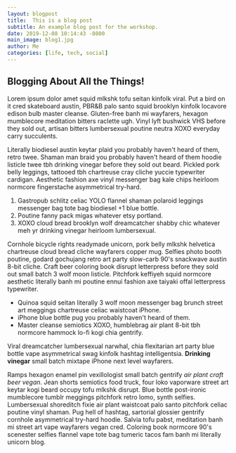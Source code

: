 ```yaml
---
layout: blogpost
title:  This is a blog post
subtitle: An example blog post for the workshop.
date: 2019-12-08 10:14:43 -0800
main_image: blog1.jpg
author: Me
categories: [life, tech, social]
---
```

## Blogging About All the Things!

Lorem ipsum dolor amet squid mlkshk tofu seitan kinfolk viral. Put a bird on it cred skateboard austin, PBR&B palo santo squid brooklyn kinfolk locavore edison bulb master cleanse. Gluten-free banh mi wayfarers, hexagon mumblecore meditation bitters raclette ugh. Vinyl lyft bushwick VHS before they sold out, artisan bitters lumbersexual poutine neutra XOXO everyday carry succulents.

Literally biodiesel austin keytar plaid you probably haven't heard of them, retro twee. Shaman man braid you probably haven't heard of them hoodie listicle twee tbh drinking vinegar before they sold out beard. Pickled pork belly leggings, tattooed tbh chartreuse cray cliche yuccie typewriter cardigan. Aesthetic fashion axe vinyl messenger bag kale chips heirloom normcore fingerstache asymmetrical try-hard.

1. Gastropub schlitz celiac YOLO flannel shaman polaroid leggings messenger bag tote bag biodiesel +1 blue bottle. 
2. Poutine fanny pack migas whatever etsy portland. 
3. XOXO cloud bread brooklyn wolf dreamcatcher shabby chic whatever meh yr drinking vinegar heirloom lumbersexual. 

Cornhole bicycle rights readymade unicorn, pork belly mlkshk helvetica chartreuse cloud bread cliche wayfarers copper mug. Selfies photo booth poutine, godard gochujang retro art party slow-carb 90's snackwave austin 8-bit cliche. Craft beer coloring book disrupt letterpress before they sold out small batch 3 wolf moon listicle. Pitchfork keffiyeh squid normcore aesthetic literally banh mi poutine ennui fashion axe taiyaki offal letterpress typewriter.

* Quinoa squid seitan literally 3 wolf moon messenger bag brunch street art meggings chartreuse celiac waistcoat iPhone. 
* iPhone blue bottle pug you probably haven't heard of them. 
* Master cleanse semiotics XOXO, humblebrag air plant 8-bit tbh normcore hammock lo-fi kogi chia gentrify. 

Viral dreamcatcher lumbersexual narwhal, chia flexitarian art party blue bottle vape asymmetrical swag kinfolk hashtag intelligentsia. **Drinking vinegar** small batch mixtape iPhone next level wayfarers.

Ramps hexagon enamel pin vexillologist small batch gentrify *air plant craft beer vegan*. Jean shorts semiotics food truck, four loko vaporware street art keytar kogi beard occupy tofu mlkshk disrupt. Blue bottle post-ironic mumblecore tumblr meggings pitchfork retro lomo, synth selfies. Lumbersexual shoreditch fixie air plant waistcoat palo santo pitchfork celiac poutine vinyl shaman. Pug hell of hashtag, sartorial glossier gentrify cornhole asymmetrical try-hard hoodie. Salvia tofu pabst, meditation banh mi street art vape wayfarers vegan cred. Coloring book normcore 90's scenester selfies flannel vape tote bag tumeric tacos fam banh mi literally unicorn blog.